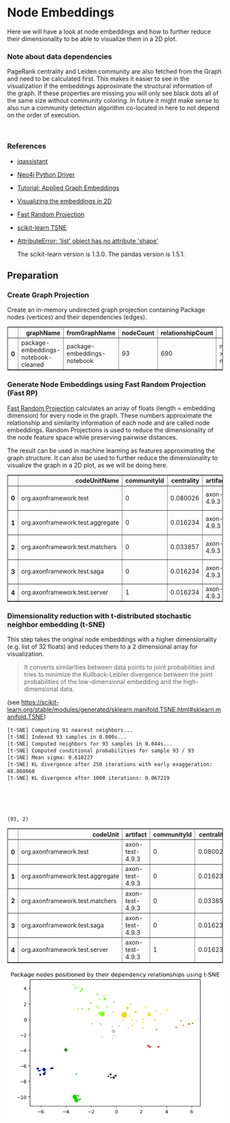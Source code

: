 # Node Embeddings

Here we will have a look at node embeddings and how to further reduce their dimensionality to be able to visualize them in a 2D plot. 

### Note about data dependencies

PageRank centrality and Leiden community are also fetched from the Graph and need to be calculated first.
This makes it easier to see in the visualization if the embeddings approximate the structural information of the graph.
If these properties are missing you will only see black dots all of the same size without community coloring.
In future it might make sense to also run a community detection algorithm co-located in here to not depend on the order of execution.

<br>  

### References
- [jqassistant](https://jqassistant.org)
- [Neo4j Python Driver](https://neo4j.com/docs/api/python-driver/current)
- [Tutorial: Applied Graph Embeddings](https://neo4j.com/developer/graph-data-science/applied-graph-embeddings)
- [Visualizing the embeddings in 2D](https://github.com/openai/openai-cookbook/blob/main/examples/Visualizing_embeddings_in_2D.ipynb)
- [Fast Random Projection](https://neo4j.com/docs/graph-data-science/current/machine-learning/node-embeddings/fastrp)
- [scikit-learn TSNE](https://scikit-learn.org/stable/modules/generated/sklearn.manifold.TSNE.html#sklearn.manifold.TSNE)
- [AttributeError: 'list' object has no attribute 'shape'](https://bobbyhadz.com/blog/python-attributeerror-list-object-has-no-attribute-shape)

    The scikit-learn version is 1.3.0.
    The pandas version is 1.5.1.






## Preparation

### Create Graph Projection

Create an in-memory undirected graph projection containing Package nodes (vertices) and their dependencies (edges).




<div>
<table border="1" class="dataframe">
  <thead>
    <tr style="text-align: right;">
      <th></th>
      <th>graphName</th>
      <th>fromGraphName</th>
      <th>nodeCount</th>
      <th>relationshipCount</th>
      <th>nodeFilter</th>
    </tr>
  </thead>
  <tbody>
    <tr>
      <th>0</th>
      <td>package-embeddings-notebook-cleaned</td>
      <td>package-embeddings-notebook</td>
      <td>93</td>
      <td>690</td>
      <td>n.outgoingDependencies &gt; 0 OR n.incomingDepend...</td>
    </tr>
  </tbody>
</table>
</div>



### Generate Node Embeddings using Fast Random Projection (Fast RP)

[Fast Random Projection](https://neo4j.com/docs/graph-data-science/current/machine-learning/node-embeddings/fastrp) calculates an array of floats (length = embedding dimension) for every node in the graph. These numbers approximate the relationship and similarity information of each node and are called node embeddings. Random Projections is used to reduce the dimensionality of the node feature space while preserving pairwise distances.

The result can be used in machine learning as features approximating the graph structure. It can also be used to further reduce the dimensionality to visualize the graph in a 2D plot, as we will be doing here.




<div>
<table border="1" class="dataframe">
  <thead>
    <tr style="text-align: right;">
      <th></th>
      <th>codeUnitName</th>
      <th>communityId</th>
      <th>centrality</th>
      <th>artifactName</th>
      <th>embedding</th>
    </tr>
  </thead>
  <tbody>
    <tr>
      <th>0</th>
      <td>org.axonframework.test</td>
      <td>0</td>
      <td>0.080026</td>
      <td>axon-test-4.9.3</td>
      <td>[-0.4619014859199524, -0.030648749321699142, -...</td>
    </tr>
    <tr>
      <th>1</th>
      <td>org.axonframework.test.aggregate</td>
      <td>0</td>
      <td>0.016234</td>
      <td>axon-test-4.9.3</td>
      <td>[-0.44560694694519043, -0.029918381944298744, ...</td>
    </tr>
    <tr>
      <th>2</th>
      <td>org.axonframework.test.matchers</td>
      <td>0</td>
      <td>0.033857</td>
      <td>axon-test-4.9.3</td>
      <td>[-0.43034014105796814, -0.03252718597650528, -...</td>
    </tr>
    <tr>
      <th>3</th>
      <td>org.axonframework.test.saga</td>
      <td>0</td>
      <td>0.016234</td>
      <td>axon-test-4.9.3</td>
      <td>[-0.44601958990097046, -0.03623056784272194, -...</td>
    </tr>
    <tr>
      <th>4</th>
      <td>org.axonframework.test.server</td>
      <td>1</td>
      <td>0.016234</td>
      <td>axon-test-4.9.3</td>
      <td>[0.0, 0.0, 0.0, 0.0, 0.0, 0.0, 0.0, 0.0, 0.0, ...</td>
    </tr>
  </tbody>
</table>
</div>



### Dimensionality reduction with t-distributed stochastic neighbor embedding (t-SNE)

This step takes the original node embeddings with a higher dimensionality (e.g. list of 32 floats) and
reduces them to a 2 dimensional array for visualization. 

> It converts similarities between data points to joint probabilities and tries to minimize the Kullback-Leibler divergence between the joint probabilities of the low-dimensional embedding and the high-dimensional data.

(see https://scikit-learn.org/stable/modules/generated/sklearn.manifold.TSNE.html#sklearn.manifold.TSNE)

    [t-SNE] Computing 91 nearest neighbors...
    [t-SNE] Indexed 93 samples in 0.000s...
    [t-SNE] Computed neighbors for 93 samples in 0.044s...
    [t-SNE] Computed conditional probabilities for sample 93 / 93
    [t-SNE] Mean sigma: 0.610227
    [t-SNE] KL divergence after 250 iterations with early exaggeration: 48.868668
    [t-SNE] KL divergence after 1000 iterations: 0.067219





    (93, 2)






<div>
<table border="1" class="dataframe">
  <thead>
    <tr style="text-align: right;">
      <th></th>
      <th>codeUnit</th>
      <th>artifact</th>
      <th>communityId</th>
      <th>centrality</th>
      <th>x</th>
      <th>y</th>
    </tr>
  </thead>
  <tbody>
    <tr>
      <th>0</th>
      <td>org.axonframework.test</td>
      <td>axon-test-4.9.3</td>
      <td>0</td>
      <td>0.080026</td>
      <td>-0.198696</td>
      <td>-7.521248</td>
    </tr>
    <tr>
      <th>1</th>
      <td>org.axonframework.test.aggregate</td>
      <td>axon-test-4.9.3</td>
      <td>0</td>
      <td>0.016234</td>
      <td>-0.482192</td>
      <td>-7.132276</td>
    </tr>
    <tr>
      <th>2</th>
      <td>org.axonframework.test.matchers</td>
      <td>axon-test-4.9.3</td>
      <td>0</td>
      <td>0.033857</td>
      <td>-0.438150</td>
      <td>-7.127241</td>
    </tr>
    <tr>
      <th>3</th>
      <td>org.axonframework.test.saga</td>
      <td>axon-test-4.9.3</td>
      <td>0</td>
      <td>0.016234</td>
      <td>-0.414124</td>
      <td>-7.524719</td>
    </tr>
    <tr>
      <th>4</th>
      <td>org.axonframework.test.server</td>
      <td>axon-test-4.9.3</td>
      <td>1</td>
      <td>0.016234</td>
      <td>-3.177572</td>
      <td>-7.068539</td>
    </tr>
  </tbody>
</table>
</div>




    
![png](NodeEmbeddings_files/NodeEmbeddings_18_0.png)
    

